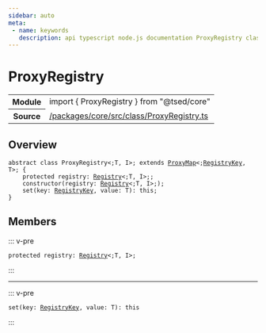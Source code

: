 ```yaml
---
sidebar: auto
meta:
 - name: keywords
   description: api typescript node.js documentation ProxyRegistry class
---
```

# ProxyRegistry <Badge text="Class" type="class"/>
<!-- Summary -->
<section class="symbol-info"><table class="is-full-width"><tbody><tr><th>Module</th><td><div class="lang-typescript"><span class="token keyword">import</span> { ProxyRegistry }&nbsp;<span class="token keyword">from</span>&nbsp;<span class="token string">"@tsed/core"</span></div></td></tr><tr><th>Source</th><td><a href="https://github.com/TypedProject/ts-express-decorators/blob/v5.4.0/packages/core/src/class/ProxyRegistry.ts#L0-L0">/packages/core/src/class/ProxyRegistry.ts</a></td></tr></tbody></table></section>

<!-- Overview -->
## Overview


<pre><code class="typescript-lang "><span class="token keyword">abstract</span> <span class="token keyword">class</span> ProxyRegistry&lt<span class="token punctuation">;</span>T<span class="token punctuation">,</span> I&gt<span class="token punctuation">;</span> <span class="token keyword">extends</span> <a href="/api/core/class/ProxyMap.html"><span class="token">ProxyMap</span></a>&lt<span class="token punctuation">;</span><a href="/api/core/class/RegistryKey.html"><span class="token">RegistryKey</span></a><span class="token punctuation">,</span> T&gt<span class="token punctuation">;</span> <span class="token punctuation">{</span>
    <span class="token keyword">protected</span> registry<span class="token punctuation">:</span> <a href="/api/core/class/Registry.html"><span class="token">Registry</span></a>&lt<span class="token punctuation">;</span>T<span class="token punctuation">,</span> I&gt<span class="token punctuation">;</span><span class="token punctuation">;</span>
    <span class="token keyword">constructor</span><span class="token punctuation">(</span>registry<span class="token punctuation">:</span> <a href="/api/core/class/Registry.html"><span class="token">Registry</span></a>&lt<span class="token punctuation">;</span>T<span class="token punctuation">,</span> I&gt<span class="token punctuation">;</span><span class="token punctuation">)</span><span class="token punctuation">;</span>
    <span class="token function">set</span><span class="token punctuation">(</span>key<span class="token punctuation">:</span> <a href="/api/core/class/RegistryKey.html"><span class="token">RegistryKey</span></a><span class="token punctuation">,</span> value<span class="token punctuation">:</span> T<span class="token punctuation">)</span><span class="token punctuation">:</span> this<span class="token punctuation">;</span>
<span class="token punctuation">}</span></code></pre>



<!-- Members -->




## Members


::: v-pre

<div class="method-overview">
<pre><code class="typescript-lang "><span class="token keyword">protected</span> registry<span class="token punctuation">:</span> <a href="/api/core/class/Registry.html"><span class="token">Registry</span></a>&lt<span class="token punctuation">;</span>T<span class="token punctuation">,</span> I&gt<span class="token punctuation">;</span></code></pre>

</div>



:::



***



::: v-pre

<div class="method-overview">
<pre><code class="typescript-lang "><span class="token function">set</span><span class="token punctuation">(</span>key<span class="token punctuation">:</span> <a href="/api/core/class/RegistryKey.html"><span class="token">RegistryKey</span></a><span class="token punctuation">,</span> value<span class="token punctuation">:</span> T<span class="token punctuation">)</span><span class="token punctuation">:</span> this</code></pre>

</div>



:::